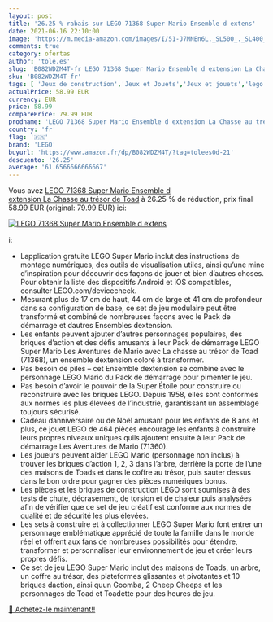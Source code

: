 ```yaml
---
layout: post
title: '26.25 % rabais sur LEGO 71368 Super Mario Ensemble d extens'
date: 2021-06-16 22:10:00
image: 'https://m.media-amazon.com/images/I/51-J7MNEn6L._SL500_._SL400_.jpg'
comments: true
category: ofertas
author: 'tole.es'
slug: 'B082WDZM4T-fr LEGO 71368 Super Mario Ensemble d extension La Chasse au...'
sku: 'B082WDZM4T-fr'
tags: [ 'Jeux de construction','Jeux et Jouets','Jeux et jouets','lego', ]
actualPrice: 58.99 EUR
currency: EUR
price: 58.99
comparePrice: 79.99 EUR
prodname: 'LEGO 71368 Super Mario Ensemble d extension La Chasse au trésor de Toad'
country: 'fr'
flag: '🇫🇷'
brand: 'LEGO'
buyurl: 'https://www.amazon.fr/dp/B082WDZM4T/?tag=tolees0d-21'
descuento: '26.25'
average: '61.6566666666667'
---
```


Vous avez [LEGO 71368 Super Mario Ensemble d extension La Chasse au trésor de Toad](https://www.amazon.fr/dp/B082WDZM4T/?tag=tolees0d-21)  à  26.25 % de réduction, prix final  58.99 EUR (original: 79.99 EUR) ici:

[![LEGO 71368 Super Mario Ensemble d extens](https://m.media-amazon.com/images/I/51-J7MNEn6L._SL500_._SL400_.jpg)](https://www.amazon.fr/dp/B082WDZM4T/?tag=tolees0d-21)

ℹ️:

- Lapplication gratuite LEGO Super Mario inclut des instructions de montage numériques, des outils de visualisation utiles, ainsi qu’une mine d’inspiration pour découvrir des façons de jouer et bien d’autres choses. Pour obtenir la liste des dispositifs Android et iOS compatibles, consulter LEGO.com/devicecheck.
- Mesurant plus de 17 cm de haut, 44 cm de large et 41 cm de profondeur dans sa configuration de base, ce set de jeu modulaire peut être transformé et combiné de nombreuses façons avec le Pack de démarrage et dautres Ensembles dextension.
- Les enfants peuvent ajouter d’autres personnages populaires, des briques d’action et des défis amusants à leur Pack de démarrage LEGO Super Mario Les Aventures de Mario avec La chasse au trésor de Toad (71368), un ensemble dextension coloré à transformer.
- Pas besoin de piles – cet Ensemble dextension se combine avec le personnage LEGO Mario du Pack de démarrage pour pimenter le jeu.
- Pas besoin d’avoir le pouvoir de la Super Étoile pour construire ou reconstruire avec les briques LEGO. Depuis 1958, elles sont conformes aux normes les plus élevées de l’industrie, garantissant un assemblage toujours sécurisé.
- Cadeau danniversaire ou de Noël amusant pour les enfants de 8 ans et plus, ce jouet LEGO de 464 pièces encourage les enfants à construire leurs propres niveaux uniques quils ajoutent ensuite à leur Pack de démarrage Les Aventures de Mario (71360).
- Les joueurs peuvent aider LEGO Mario (personnage non inclus) à trouver les briques d’action 1, 2, 3 dans l’arbre, derrière la porte de l’une des maisons de Toads et dans le coffre au trésor, puis sauter dessus dans le bon ordre pour gagner des pièces numériques bonus.
- Les pièces et les briques de construction LEGO sont soumises à des tests de chute, décrasement, de torsion et de chaleur puis analysées afin de vérifier que ce set de jeu créatif est conforme aux normes de qualité et de sécurité les plus élevées.
- Les sets à construire et à collectionner LEGO Super Mario font entrer un personnage emblématique apprécié de toute la famille dans le monde réel et offrent aux fans de nombreuses possibilités pour étendre, transformer et personnaliser leur environnement de jeu et créer leurs propres défis.
- Ce set de jeu LEGO Super Mario inclut des maisons de Toads, un arbre, un coffre au trésor, des plateformes glissantes et pivotantes et 10 briques daction, ainsi quun Goomba, 2 Cheep Cheeps et les personnages de Toad et Toadette pour des heures de jeu.

[🛒 Achetez-le maintenant!!](https://www.amazon.fr/dp/B082WDZM4T/?tag=tolees0d-21)
